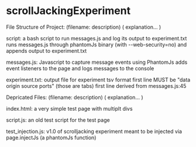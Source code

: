 # scrollJackingExperiment

File Structure of Project:
  (filename: description)
  ( explanation...      )

  script: a bash script to run messages.js and log its output to experiment.txt
      runs messages.js through phantomJs binary (with --web-security=no) and appends output to experiment.txt

  messages.js: Javascript to capture message events using PhantomJs
      adds event listeners to the page and logs messages to the console

  experiment.txt: output file for experiment
      tsv format
      first line MUST be "data	origin	source	ports" (those are tabs)
      first line derived from messages.js:45


Depricated Files:
  (filename: description)
  ( explanation...      )

  index.html: a very simple test page with multiplt divs

  script.js: an old test script for the test page

  test_injection.js: v1.0 of scrolljacking experiment
      meant to be injected via page.injectJs (a phantomJs function)
